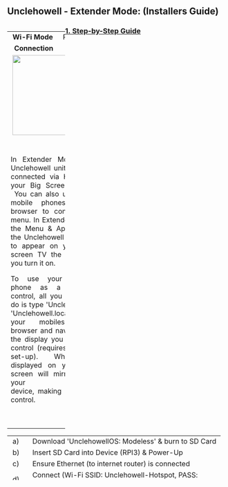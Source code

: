 <h2 id="mcetoc_1cbbra1cc2"><strong>Unclehowell - Extender Mode: (Installers&nbsp;Guide)</strong></h2>
<table style="width: 134px; float: left;">
<tbody>
<tr>
<td style="width: 10px; text-align: center;"><strong>Wi-Fi</strong>&nbsp;<strong>Mode</strong></td>
<td style="width: 10px; text-align: center;">Receiver</td>
</tr>
<tr>
<td style="width: 10px; text-align: center;">&nbsp;<strong>Connection</strong></td>
<td style="width: 10px; text-align: center;">HDMI</td>
</tr>
<tr style="text-align: center;">
<td style="width: 20px;" colspan="2">&nbsp;<img src="https://thumb.ibb.co/iw6i2S/mode_2.png" width="185" /></td>
</tr>
<tr style="text-align: center;">
<td style="width: 20px; text-align: justify;" colspan="2">&nbsp;
<p>In Extender Mode the Unclehowell unit can be connected via HDMI to your Big Screen TV -&nbsp;You can also use your mobile phones web-browser&nbsp;to control the menu.&nbsp;In Extender Mode the&nbsp;Menu &amp; Apps from the Unclehowell Hotspot to appear on your big screen TV the moment you turn it on.</p>
<p>To use your mobile phone as a remote control, all you need to do is type 'Unclehowell'/ 'Unclehowell.local' into your mobiles web browser and navigate to the display you want to control (requires further set-up). What is displayed on&nbsp;your big screen will mirror onto your mobile device,&nbsp;making it easier control.&nbsp;</p>
<p>&nbsp;</p>
</td>
</tr>
</tbody>
</table>
<h3 id="mcetoc_1cbbregpq4"><!-- pagebreak --></h3>
<h3><span style="text-decoration: underline;"><strong>1.&nbsp;Step-by-Step Guide</strong></span></h3>
<table style="height: 103px; width: 494px;">
<tbody>
<tr>
<td style="width: 35px;">&nbsp;a)</td>
<td style="width: 445px;">Download 'UnclehowellOS: Modeless' &amp; burn to SD Card</td>
</tr>
<tr>
<td style="width: 35px;">&nbsp;b)</td>
<td style="width: 445px;">Insert SD Card into Device (RPI3) &amp; Power-Up</td>
</tr>
<tr>
<td style="width: 35px;">&nbsp;c)</td>
<td style="width: 445px;">Ensure Ethernet (to internet&nbsp;router) is connected</td>
</tr>
<tr>
<td style="width: 35px;">&nbsp;d)</td>
<td style="width: 445px;">Connect (Wi-Fi SSID: Unclehowell-Hotspot,&nbsp;PASS: makeitUnclehowell)</td>
</tr>
<tr>
<td style="width: 35px;">&nbsp;e)</td>
<td style="width: 445px;">Enter 'xx.xx.xx.11' into web-browser to see Menu</td>
</tr>
<tr>
<td style="width: 35px;">&nbsp;f)</td>
<td style="width: 445px;">Select 'Extender-Mode' to begin. Install takes&nbsp;&gt;1 hour</td>
</tr>
</tbody>
</table>
<p>&nbsp;</p>
